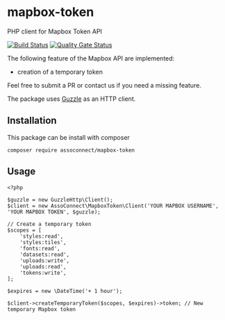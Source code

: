 # mapbox-token
PHP client for Mapbox Token API

[![Build Status](https://travis-ci.org/assoconnect/mapbox-token.svg?branch=master)](https://travis-ci.org/assoconnect/mapbox-token)
[![Quality Gate Status](https://sonarcloud.io/api/project_badges/measure?project=assoconnect_mapbox-token&metric=alert_status)](https://sonarcloud.io/dashboard?id=assoconnect_mapbox-token)

The following feature of the Mapbox API are implemented:
- creation of a temporary token

Feel free to submit a PR or contact us if you need a missing feature.

The package uses [Guzzle](https://github.com/guzzle/guzzle) as an HTTP client.

## Installation
This package can be install with composer

`composer require assoconnect/mapbox-token`

## Usage

````
<?php

$guzzle = new GuzzleHttp\Client();
$client = new AssoConnect\MapboxToken\Client('YOUR MAPBOX USERNAME', 'YOUR MAPBOX TOKEN', $guzzle);

// Create a temporary token
$scopes = [
    'styles:read',
    'styles:tiles',
    'fonts:read',
    'datasets:read',
    'uploads:write',
    'uploads:read',
    'tokens:write',
];

$expires = new \DateTime('+ 1 hour');

$client->createTemporaryToken($scopes, $expires)->token; // New temporary Mapbox token
````
